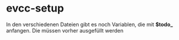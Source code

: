 # evcc-setup

In den verschiedenen Dateien gibt es noch Variablen, die mit **$todo_** anfangen. Die müssen vorher ausgefüllt werden
